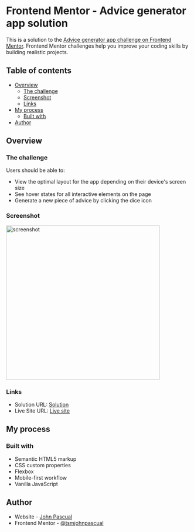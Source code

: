 # Frontend Mentor - Advice generator app solution

This is a solution to the [Advice generator app challenge on Frontend Mentor](https://www.frontendmentor.io/challenges/advice-generator-app-QdUG-13db). Frontend Mentor challenges help you improve your coding skills by building realistic projects.

## Table of contents

- [Overview](#overview)
  - [The challenge](#the-challenge)
  - [Screenshot](#screenshot)
  - [Links](#links)
- [My process](#my-process)
  - [Built with](#built-with)
- [Author](#author)

## Overview

### The challenge

Users should be able to:

- View the optimal layout for the app depending on their device's screen size
- See hover states for all interactive elements on the page
- Generate a new piece of advice by clicking the dice icon

### Screenshot

<img width="419" alt="screenshot" src="https://github.com/tsmjohnpascual/advice-app/assets/36450257/de8b5dc8-6031-4634-a0db-a5a9265b26b2">

### Links

- Solution URL: [Solution](https://www.frontendmentor.io/solutions/advice-generator-app-using-html-css-and-vanilla-javascript-hF5_vEXq7k)
- Live Site URL: [Live site](https://tsmjohnpascual.github.io/advice-app/)

## My process

### Built with

- Semantic HTML5 markup
- CSS custom properties
- Flexbox
- Mobile-first workflow
- Vanilla JavaScript

## Author

- Website - [John Pascual](https://www.your-site.com)
- Frontend Mentor - [@tsmjohnpascual](https://www.frontendmentor.io/profile/yourusername)

